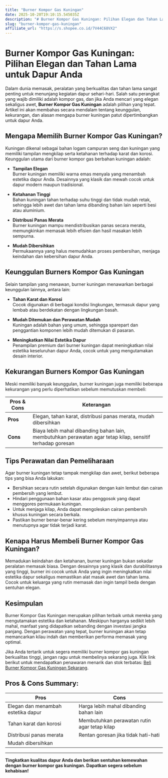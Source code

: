 ```yaml
---
title: "Burner Kompor Gas Kuningan"
date: 2025-10-20T19:10:15.545035Z
description: "# Burner Kompor Gas Kuningan: Pilihan Elegan dan Tahan Lama untuk Dapur Anda..."
slug: "burner-kompor-gas-kuningan"
affiliate_url: "https://s.shopee.co.id/7V44C68VX2"
---
```

# Burner Kompor Gas Kuningan: Pilihan Elegan dan Tahan Lama untuk Dapur Anda

Dalam dunia memasak, peralatan yang berkualitas dan tahan lama sangat penting untuk menunjang kegiatan dapur sehari-hari. Salah satu perangkat yang wajib dimiliki adalah kompor gas, dan jika Anda mencari yang elegan sekaligus awet, **Burner Kompor Gas Kuningan** adalah pilihan yang tepat. Artikel ini akan membahas secara mendalam tentang keunggulan, kekurangan, dan alasan mengapa burner kuningan patut dipertimbangkan untuk dapur Anda.

## Mengapa Memilih Burner Kompor Gas Kuningan?

Kuningan dikenal sebagai bahan logam campuran seng dan kuningan yang memiliki tampilan mengkilap serta ketahanan terhadap karat dan korosi. Keunggulan utama dari burner kompor gas berbahan kuningan adalah:

- **Tampilan Elegan**  
  Burner kuningan memiliki warna emas menyala yang menambah estetika dapur Anda. Desainnya yang klasik dan mewah cocok untuk dapur modern maupun tradisional.
  
- **Ketahanan Tinggi**  
  Bahan kuningan tahan terhadap suhu tinggi dan tidak mudah retak, sehingga lebih awet dan tahan lama dibanding bahan lain seperti besi atau aluminium.
  
- **Distribusi Panas Merata**  
  Burner kuningan mampu mendistribusikan panas secara merata, memungkinkan memasak lebih efisien dan hasil masakan lebih sempurna.

- **Mudah Dibersihkan**  
  Permukaannya yang halus memudahkan proses pembersihan, menjaga keindahan dan kebersihan dapur Anda.

## Keunggulan Burners Kompor Gas Kuningan

Selain tampilan yang menawan, burner kuningan menawarkan berbagai keunggulan lainnya, antara lain:

- **Tahan Karat dan Korosi**  
  Cocok digunakan di berbagai kondisi lingkungan, termasuk dapur yang lembab atau berdekatan dengan lingkungan basah.
  
- **Mudah Ditemukan dan Perawatan Mudah**  
  Kuningan adalah bahan yang umum, sehingga sparepart dan penggantian komponen lebih mudah ditemukan di pasaran.
  
- **Meningkatkan Nilai Estetika Dapur**  
  Penampilan premium dari burner kuningan dapat meningkatkan nilai estetika keseluruhan dapur Anda, cocok untuk yang mengutamakan desain interior.

## Kekurangan Burners Kompor Gas Kuningan

Meski memiliki banyak keunggulan, burner kuningan juga memiliki beberapa kekurangan yang perlu diperhatikan sebelum memutuskan membeli:

| Pros & Cons | Keterangan |
|--------------|-------------|
| **Pros** | Elegan, tahan karat, distribusi panas merata, mudah dibersihkan |
| **Cons** | Biaya lebih mahal dibanding bahan lain, membutuhkan perawatan agar tetap kilap, sensitif terhadap goresan |

## Tips Perawatan dan Pemeliharaan

Agar burner kuningan tetap tampak mengkilap dan awet, berikut beberapa tips yang bisa Anda lakukan:

- Bersihkan secara rutin setelah digunakan dengan kain lembut dan cairan pembersih yang lembut.
- Hindari penggunaan bahan kasar atau penggosok yang dapat menggores permukaan kuningan.
- Untuk menjaga kilap, Anda dapat mengoleskan cairan pembersih khusus kuningan secara berkala.
- Pastikan burner benar-benar kering sebelum menyimpannya atau menutupnya agar tidak terjadi karat.

## Kenapa Harus Membeli Burner Kompor Gas Kuningan?

Memadukan keindahan dan ketahanan, burner kuningan bukan sekadar peralatan memasak biasa. Dengan desainnya yang klasik dan durabilitasnya yang tinggi, burner ini cocok untuk Anda yang ingin meningkatkan nilai estetika dapur sekaligus memastikan alat masak awet dan tahan lama. Cocok untuk keluarga yang rutin memasak dan ingin tampil beda dengan sentuhan elegan.

## Kesimpulan

Burner Kompor Gas Kuningan merupakan pilihan terbaik untuk mereka yang mengutamakan estetika dan ketahanan. Meskipun harganya sedikit lebih mahal, manfaat yang didapatkan sebanding dengan investasi jangka panjang. Dengan perawatan yang tepat, burner kuningan akan tetap memancarkan kilau indah dan memberikan performa memasak yang optimal.

Jika Anda tertarik untuk segera memiliki burner kompor gas kuningan berkualitas tinggi, jangan ragu untuk membelinya sekarang juga. Klik link berikut untuk mendapatkan penawaran menarik dan stok terbatas: [Beli Burner Kompor Gas Kuningan Sekarang](https://s.shopee.co.id/7V44C68VX2).

## Pros & Cons Summary:

| Pros | Cons |
|--------|--------|
| Elegan dan menambah estetika dapur | Harga lebih mahal dibanding bahan lain |
| Tahan karat dan korosi | Membutuhkan perawatan rutin agar tetap kilap |
| Distribusi panas merata | Rentan goresan jika tidak hati-hati |
| Mudah dibersihkan | |

---

**Tingkatkan kualitas dapur Anda dan berikan sentuhan kemewahan dengan burner kompor gas kuningan. Dapatkan segera sebelum kehabisan!**